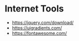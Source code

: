 # Internet Tools

- https://jquery.com/download/
- https://uigradients.com/
- https://fontawesome.com/